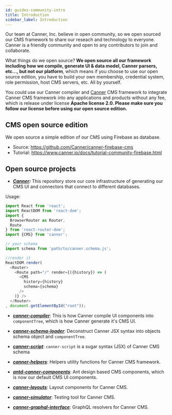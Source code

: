 ```yaml
---
id: guides-community-intro
title: Introduction
sidebar_label: Introduction
---
```


Our team at Canner, Inc. believe in open community, so we open sourced our CMS framework to share our reseach and technology to everyone. Canner is a friendly community and open to any contributors to join and collaborate.

What things do we open source? **We open source all our framework including how we compile, generate UI & data model, Canner parsers, etc..., but not our platform**, which means if you choose to use our open source edition, you have to build your own membership, credential system, role permission, host CMS servers, etc. All by yourself. 

You could use our Canner compiler and [Canner](https://github.com/canner/canner) CMS framework to integrate Canner CMS framework into any applications and products without any fee, which is release under license **Apache license 2.0. Please make sure you follow our license before using our open source edition.**

## CMS open source edition

We open source a simple edition of our CMS using Firebase as database.

- Source: https://github.com/Canner/canner-firebase-cms
- Tutorial: https://www.canner.io/docs/tutorial-community-firebase.html


## Open source projects

- ***[Canner](https://github.com/canner/canner):*** This repository store our core infrastructure of generating our CMS UI and connectors that connect to different databases.

Usage: 

```js
import React from 'react';
import ReactDOM from 'react-dom';
import {
  BrowserRouter as Router,
  Route
} from 'react-router-dom';
import {CMS} from 'canner';

// your schema
import schema from 'path/to/canner.schema.js';

//render it 
ReactDOM.render(
  <Router>
    <Route path="/" render={({history}) => (
      <CMS
        history={history}
        schema={schema}
      />
    )} />
  </Router>
, document.getElementById("root"));
```

- ***[canner-compiler](https://github.com/Canner/canner-compiler)***: This is how Canner compile UI components into `componentTree`, which is how Canner generate it's CMS UI.

- ***[canner-schema-loader](https://github.com/Canner/canner-schema-loader)***: Deconstruct Canner JSX syntax into objects schema object and `componentTree`.

- ***[canner-script](https://github.com/Canner/canner-script)***: `canner-script` is a sugar syntax (JSX) of Canner CMS schema

- ***[canner-helpers](https://github.com/Canner/canner-helpers)***: Helpers utility functions for Canner CMS framework.

- ***[antd-canner-components](https://github.com/Canner/antd-canner-components)***: Ant design based CMS components, which is now our default CMS UI components.

- ***[canner-layouts](https://github.com/Canner/canner-layouts)***: Layout components for Canner CMS.

- ***[canner-simulator](https://github.com/Canner/canner-simulator)***: Testing tool for Canner CMS.

- ***[canner-graphql-interface](https://github.com/Canner/canner-graphql-interface)***: GraphQL resolvers for Canner CMS.